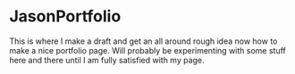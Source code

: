 # JasonPortfolio
This is where I make a draft and get an all around rough idea now how to make a nice portfolio page. Will probably be experimenting with some stuff here and there until I am fully satisfied with my page.
